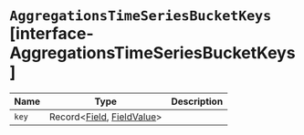 # `AggregationsTimeSeriesBucketKeys` [interface-AggregationsTimeSeriesBucketKeys]

| Name | Type | Description |
| - | - | - |
| `key` | Record<[Field](./Field.md), [FieldValue](./FieldValue.md)> | &nbsp; |
